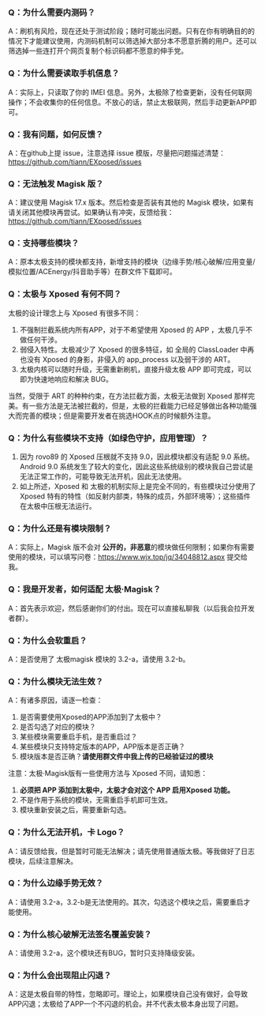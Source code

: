 ### Q：为什么需要内测码？
A：刷机有风险，现在还处于测试阶段；随时可能出问题。只有在你有明确目的的情况下才能建议使用，内测码机制可以筛选掉大部分本不愿意折腾的用户。还可以筛选掉一些连打开个网页复制个标识码都不愿意的伸手党。

### Q：为什么需要读取手机信息？
A：实际上，只读取了你的 IMEI 信息。另外，太极除了检查更新，没有任何联网操作；不会收集你的任何信息。不放心的话，禁止太极联网，然后手动更新APP即可。

### Q：我有问题，如何反馈？
A：在github上提 issue，注意选择 issue 模版，尽量把问题描述清楚：https://github.com/tiann/EXposed/issues

### Q：无法触发 Magisk 版？
A：建议使用 Magisk 17.x 版本。然后检查是否装有其他的 Magisk 模块，如果有请关闭其他模块再尝试。如果确认有冲突，反馈给我：https://github.com/tiann/EXposed/issues

### Q：支持哪些模块？
A：原本太极支持的模块都支持，新增支持的模块（边缘手势/核心破解/应用变量/模拟位置/ACEnergy/抖音助手等）在群文件下载即可。

### Q：太极与 Xposed 有何不同？

太极的设计理念上与 Xposed 有很多不同：

1. 不强制拦截系统内所有APP，对于不希望使用 Xposed 的 APP ，太极几乎不做任何干涉。
2. 弱侵入特性。太极减少了 Xposed 的很多特征，如 全局的 ClassLoader 中再也没有 Xposed 的身影，非侵入的 app_process 以及弱干涉的 ART。
3. 太极内核可以随时升级，无需重新刷机，直接升级太极 APP 即可完成，可以即为快速地响应和解决 BUG。

当然，受限于 ART 的种种约束，在方法拦截方面，太极无法做到 Xposed 那样完美。有一些方法是无法被拦截的，但是，太极的拦截能力已经足够做出各种功能强大而完善的模块；但是需要开发者在挑选HOOK点的时候额外注意。

 
### Q：为什么有些模块不支持（如绿色守护，应用管理）？

1. 因为 rovo89 的 Xposed 压根就不支持 9.0，因此模块都没有适配 9.0 系统。Android 9.0 系统发生了较大的变化，因此这些系统级别的模块我自己尝试是无法正常工作的，可能导致无法开机，因此无法使用。
2. 如上所述，Xposed 和 太极的机制实际上是完全不同的，有些模块过分使用了 Xposed 特有的特性（如反射内部类，特殊的成员，外部环境等）；这些插件在太极中压根无法运行。

### Q：为什么还是有模块限制？
A：实际上，Magisk 版不会对 **公开的，非恶意**的模块做任何限制；如果你有需要使用的模块，可以填写问卷：https://www.wjx.top/jq/34048812.aspx 提交给我。

### Q：我是开发者，如何适配 太极·Magisk？
A：首先表示欢迎，然后感谢你们的付出。现在可以直接私聊我（以后我会拉开发者群）。

### Q：为什么会软重启？
A：是否使用了 太极magisk 模块的 3.2-a，请使用  3.2-b。

### Q：为什么模块无法生效？

A：有诸多原因，请逐一检查：

1. 是否需要使用Xposed的APP添加到了太极中？
2. 是否勾选了对应的模块？
3. 某些模块需要重启手机，是否重启过？
4. 某些模块只支持特定版本的APP，APP版本是否正确？
5. 模块版本是否正确？**请使用群文件中我上传的已经验证过的模块**

注意：太极·Magisk版有一些使用方法与 Xposed 不同，请知悉：

1. **必须把 APP 添加到太极中，太极才会对这个 APP 启用Xposed 功能。**
2. 不是作用于系统的模块，无需重启手机即可生效。
3. 模块重新安装之后，需要重新勾选。

### Q：为什么无法开机，卡 Logo？
A：请反馈给我，但是暂时可能无法解决；请先使用普通版太极。等我做好了日志模块，后续注意解决。

### Q：为什么边缘手势无效？
A：请使用 3.2-a，3.2-b是无法使用的。其次，勾选这个模块之后，需要重启才能使用。

### Q：为什么核心破解无法签名覆盖安装？
A：请使用 3.2-a，这个模块还有BUG，暂时只支持降级安装。

### Q：为什么会出现阻止闪退？
A：这是太极自带的特性，忽略即可。理论上，如果模块自己没有做好，会导致APP闪退；太极给了APP一个不闪退的机会。并不代表太极本身出现了问题。
